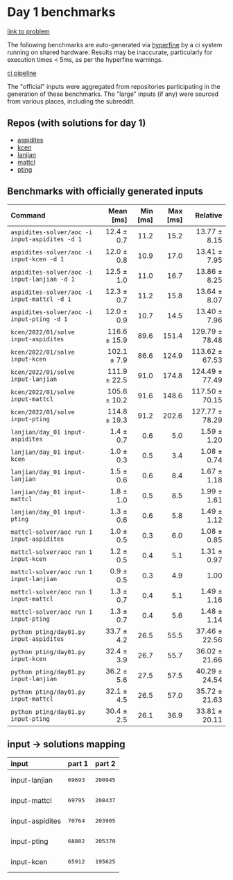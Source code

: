 # Day 1 benchmarks

[link to problem](http://adventofcode.com/2022/day/1)

The following benchmarks are auto-generated via [hyperfine](https://github.com/sharkdp/hyperfine) by a ci system running on shared hardware. Results may be inaccurate, particularly for execution times < 5ms, as per the hyperfine warnings.

[ci pipeline](http://ci.papercode.net:8080/teams/aoc2022/pipelines/aoc-compare-2022)

The "official" inputs were aggregated from repositories participating in the generation of these benchmarks. The "large" inputs (if any) were sourced from various places, including the subreddit.

## Repos (with solutions for day 1)


- [aspidites](https://github.com/aspidites/aoc2022)
- [kcen](https://github.com/kcen/AdventOfCode)
- [lanjian](https://github.com/LanJian/aoc-2022)
- [mattcl](https://github.com/mattcl/aoc2022)
- [pting](https://github.com/pting/aoc2022)

## Benchmarks with officially generated inputs
| Command | Mean [ms] | Min [ms] | Max [ms] | Relative |
|:---|---:|---:|---:|---:|
| `aspidites-solver/aoc -i input-aspidites -d 1` | 12.4 ± 0.7 | 11.2 | 15.2 | 13.77 ± 8.15 |
| `aspidites-solver/aoc -i input-kcen -d 1` | 12.0 ± 0.8 | 10.9 | 17.0 | 13.41 ± 7.95 |
| `aspidites-solver/aoc -i input-lanjian -d 1` | 12.5 ± 1.0 | 11.0 | 16.7 | 13.86 ± 8.25 |
| `aspidites-solver/aoc -i input-mattcl -d 1` | 12.3 ± 0.7 | 11.2 | 15.8 | 13.64 ± 8.07 |
| `aspidites-solver/aoc -i input-pting -d 1` | 12.0 ± 0.9 | 10.7 | 14.5 | 13.40 ± 7.96 |
| `kcen/2022/01/solve input-aspidites` | 116.6 ± 15.9 | 89.6 | 151.4 | 129.79 ± 78.48 |
| `kcen/2022/01/solve input-kcen` | 102.1 ± 7.9 | 86.6 | 124.9 | 113.62 ± 67.53 |
| `kcen/2022/01/solve input-lanjian` | 111.9 ± 22.5 | 91.0 | 174.8 | 124.49 ± 77.49 |
| `kcen/2022/01/solve input-mattcl` | 105.6 ± 10.2 | 91.6 | 148.6 | 117.50 ± 70.15 |
| `kcen/2022/01/solve input-pting` | 114.8 ± 19.3 | 91.2 | 202.6 | 127.77 ± 78.29 |
| `lanjian/day_01 input-aspidites` | 1.4 ± 0.7 | 0.6 | 5.0 | 1.59 ± 1.20 |
| `lanjian/day_01 input-kcen` | 1.0 ± 0.3 | 0.5 | 3.4 | 1.08 ± 0.74 |
| `lanjian/day_01 input-lanjian` | 1.5 ± 0.6 | 0.6 | 8.4 | 1.67 ± 1.18 |
| `lanjian/day_01 input-mattcl` | 1.8 ± 1.0 | 0.5 | 8.5 | 1.99 ± 1.61 |
| `lanjian/day_01 input-pting` | 1.3 ± 0.6 | 0.6 | 5.8 | 1.49 ± 1.12 |
| `mattcl-solver/aoc run 1 input-aspidites` | 1.0 ± 0.5 | 0.3 | 6.0 | 1.08 ± 0.85 |
| `mattcl-solver/aoc run 1 input-kcen` | 1.2 ± 0.5 | 0.4 | 5.1 | 1.31 ± 0.97 |
| `mattcl-solver/aoc run 1 input-lanjian` | 0.9 ± 0.5 | 0.3 | 4.9 | 1.00 |
| `mattcl-solver/aoc run 1 input-mattcl` | 1.3 ± 0.7 | 0.4 | 5.1 | 1.49 ± 1.16 |
| `mattcl-solver/aoc run 1 input-pting` | 1.3 ± 0.7 | 0.4 | 5.6 | 1.48 ± 1.14 |
| `python pting/day01.py input-aspidites` | 33.7 ± 4.2 | 26.5 | 55.5 | 37.46 ± 22.56 |
| `python pting/day01.py input-kcen` | 32.4 ± 3.9 | 26.7 | 55.7 | 36.02 ± 21.66 |
| `python pting/day01.py input-lanjian` | 36.2 ± 5.6 | 27.5 | 57.5 | 40.29 ± 24.54 |
| `python pting/day01.py input-mattcl` | 32.1 ± 4.5 | 26.5 | 57.0 | 35.72 ± 21.63 |
| `python pting/day01.py input-pting` | 30.4 ± 2.5 | 26.1 | 36.9 | 33.81 ± 20.11 |

## input -> solutions mapping
|input|part 1|part 2|
|:---|:---|:---|
|input-lanjian|<pre>69693</pre>|<pre>200945</pre>|
|input-mattcl|<pre>69795</pre>|<pre>208437</pre>|
|input-aspidites|<pre>70764</pre>|<pre>203905</pre>|
|input-pting|<pre>68802</pre>|<pre>205370</pre>|
|input-kcen|<pre>65912</pre>|<pre>195625</pre>|
